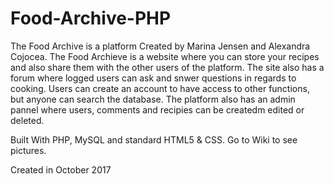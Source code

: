 # Food-Archive-PHP

The Food Archive is a platform Created by Marina Jensen and Alexandra Cojocea.
The Food Archieve is a website where you can store your recipes and also share them with the other users of the platform. 
The site also has a forum where logged users can ask and snwer questions in regards to cooking. Users can create an account 
to have access to other functions, but anyone can search the database. The platform also has an admin pannel where users, 
comments and recipies can be createdm edited or deleted.

Built With PHP, MySQL and standard HTML5 & CSS.
Go to Wiki to see pictures.


Created in October 2017
